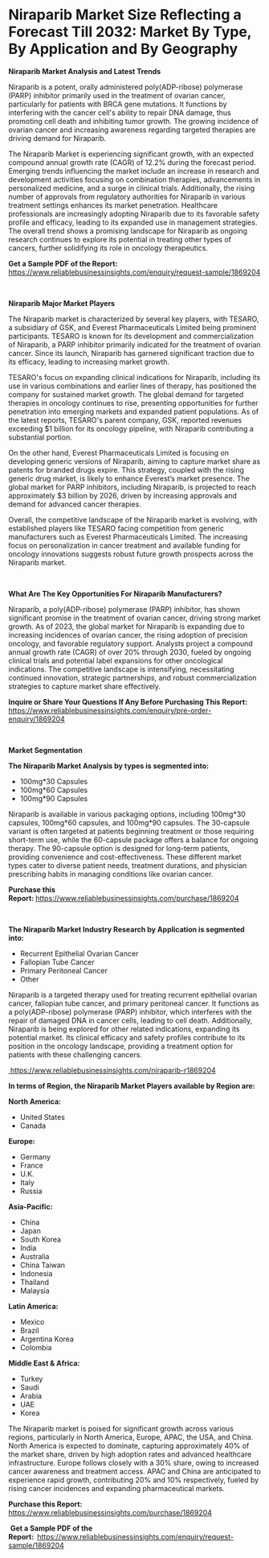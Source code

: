 <p><h1>Niraparib Market Size Reflecting a Forecast Till 2032: Market By Type, By Application and By Geography</h1></p><p><strong>Niraparib Market Analysis and Latest Trends</strong></p>
<p><p>Niraparib is a potent, orally administered poly(ADP-ribose) polymerase (PARP) inhibitor primarily used in the treatment of ovarian cancer, particularly for patients with BRCA gene mutations. It functions by interfering with the cancer cell's ability to repair DNA damage, thus promoting cell death and inhibiting tumor growth. The growing incidence of ovarian cancer and increasing awareness regarding targeted therapies are driving demand for Niraparib.</p><p>The Niraparib Market is experiencing significant growth, with an expected compound annual growth rate (CAGR) of 12.2% during the forecast period. Emerging trends influencing the market include an increase in research and development activities focusing on combination therapies, advancements in personalized medicine, and a surge in clinical trials. Additionally, the rising number of approvals from regulatory authorities for Niraparib in various treatment settings enhances its market penetration. Healthcare professionals are increasingly adopting Niraparib due to its favorable safety profile and efficacy, leading to its expanded use in management strategies. The overall trend shows a promising landscape for Niraparib as ongoing research continues to explore its potential in treating other types of cancers, further solidifying its role in oncology therapeutics.</p></p>
<p><strong>Get a Sample PDF of the Report:&nbsp;</strong> <a href="https://www.reliablebusinessinsights.com/enquiry/request-sample/1869204?utm_campaign=57&utm_medium=2&utm_source=Github&utm_content=ia&utm_term=19042025&utm_id=niraparib">https://www.reliablebusinessinsights.com/enquiry/request-sample/1869204</a></p>
<p>&nbsp;</p>
<p><strong>Niraparib Major Market Players</strong></p>
<p><p>The Niraparib market is characterized by several key players, with TESARO, a subsidiary of GSK, and Everest Pharmaceuticals Limited being prominent participants. TESARO is known for its development and commercialization of Niraparib, a PARP inhibitor primarily indicated for the treatment of ovarian cancer. Since its launch, Niraparib has garnered significant traction due to its efficacy, leading to increasing market growth.</p><p>TESARO's focus on expanding clinical indications for Niraparib, including its use in various combinations and earlier lines of therapy, has positioned the company for sustained market growth. The global demand for targeted therapies in oncology continues to rise, presenting opportunities for further penetration into emerging markets and expanded patient populations. As of the latest reports, TESARO's parent company, GSK, reported revenues exceeding $1 billion for its oncology pipeline, with Niraparib contributing a substantial portion.</p><p>On the other hand, Everest Pharmaceuticals Limited is focusing on developing generic versions of Niraparib, aiming to capture market share as patents for branded drugs expire. This strategy, coupled with the rising generic drug market, is likely to enhance Everest’s market presence. The global market for PARP inhibitors, including Niraparib, is projected to reach approximately $3 billion by 2026, driven by increasing approvals and demand for advanced cancer therapies.</p><p>Overall, the competitive landscape of the Niraparib market is evolving, with established players like TESARO facing competition from generic manufacturers such as Everest Pharmaceuticals Limited. The increasing focus on personalization in cancer treatment and available funding for oncology innovations suggests robust future growth prospects across the Niraparib market.</p></p>
<p>&nbsp;</p>
<p><strong>What Are The Key Opportunities For Niraparib Manufacturers?</strong></p>
<p><p>Niraparib, a poly(ADP-ribose) polymerase (PARP) inhibitor, has shown significant promise in the treatment of ovarian cancer, driving strong market growth. As of 2023, the global market for Niraparib is expanding due to increasing incidences of ovarian cancer, the rising adoption of precision oncology, and favorable regulatory support. Analysts project a compound annual growth rate (CAGR) of over 20% through 2030, fueled by ongoing clinical trials and potential label expansions for other oncological indications. The competitive landscape is intensifying, necessitating continued innovation, strategic partnerships, and robust commercialization strategies to capture market share effectively.</p></p>
<p><strong>Inquire or Share Your Questions If Any Before Purchasing This Report:</strong> <a href="https://www.reliablebusinessinsights.com/enquiry/pre-order-enquiry/1869204?utm_campaign=57&utm_medium=2&utm_source=Github&utm_content=ia&utm_term=19042025&utm_id=niraparib">https://www.reliablebusinessinsights.com/enquiry/pre-order-enquiry/1869204</a></p>
<p>&nbsp;</p>
<p><strong>Market Segmentation</strong></p>
<p><strong>The Niraparib Market Analysis by types is segmented into:</strong></p>
<p><ul><li>100mg*30 Capsules</li><li>100mg*60 Capsules</li><li>100mg*90 Capsules</li></ul></p>
<p><p>Niraparib is available in various packaging options, including 100mg*30 capsules, 100mg*60 capsules, and 100mg*90 capsules. The 30-capsule variant is often targeted at patients beginning treatment or those requiring short-term use, while the 60-capsule package offers a balance for ongoing therapy. The 90-capsule option is designed for long-term patients, providing convenience and cost-effectiveness. These different market types cater to diverse patient needs, treatment durations, and physician prescribing habits in managing conditions like ovarian cancer.</p></p>
<p><strong>Purchase this Report:&nbsp;</strong><a href="https://www.reliablebusinessinsights.com/purchase/1869204?utm_campaign=57&utm_medium=2&utm_source=Github&utm_content=ia&utm_term=19042025&utm_id=niraparib">https://www.reliablebusinessinsights.com/purchase/1869204</a></p>
<p>&nbsp;</p>
<p><strong>The Niraparib Market Industry Research by Application is segmented into:</strong></p>
<p><ul><li>Recurrent Epithelial Ovarian Cancer</li><li>Fallopian Tube Cancer</li><li>Primary Peritoneal Cancer</li><li>Other</li></ul></p>
<p><p>Niraparib is a targeted therapy used for treating recurrent epithelial ovarian cancer, fallopian tube cancer, and primary peritoneal cancer. It functions as a poly(ADP-ribose) polymerase (PARP) inhibitor, which interferes with the repair of damaged DNA in cancer cells, leading to cell death. Additionally, Niraparib is being explored for other related indications, expanding its potential market. Its clinical efficacy and safety profiles contribute to its position in the oncology landscape, providing a treatment option for patients with these challenging cancers.</p></p>
<p><a href="https://www.reliablebusinessinsights.com/niraparib-r1869204?utm_campaign=57&utm_medium=2&utm_source=Github&utm_content=ia&utm_term=19042025&utm_id=niraparib">&nbsp;https://www.reliablebusinessinsights.com/niraparib-r1869204</a></p>
<p><strong>In terms of Region, the Niraparib Market Players available by Region are:</strong></p>
<p>
    <p> <strong> North America: </strong>
        <ul>
            <li>United States</li>
            <li>Canada</li>
        </ul>
        </p> 
    <p> <strong> Europe: </strong>
        <ul>
            <li>Germany</li>
            <li>France</li>
            <li>U.K.</li>
            <li>Italy</li>
            <li>Russia</li>
        </ul>
        </p> 
    <p> <strong> Asia-Pacific: </strong>
        <ul>
            <li>China</li>
            <li>Japan</li>
            <li>South Korea</li>
            <li>India</li>
            <li>Australia</li>
            <li>China Taiwan</li>
            <li>Indonesia</li>
            <li>Thailand</li>
            <li>Malaysia</li>
        </ul>
        </p> 
    <p> <strong> Latin America: </strong>
        <ul>
            <li>Mexico</li>
            <li>Brazil</li>
            <li>Argentina Korea</li>
            <li>Colombia</li>
        </ul>
        </p> 
    <p> <strong> Middle East & Africa: </strong>
        <ul>
            <li>Turkey</li>
            <li>Saudi</li>
            <li>Arabia</li>
            <li>UAE</li>
            <li>Korea</li>
        </ul>
    </p>
    </p>
<p><p>The Niraparib market is poised for significant growth across various regions, particularly in North America, Europe, APAC, the USA, and China. North America is expected to dominate, capturing approximately 40% of the market share, driven by high adoption rates and advanced healthcare infrastructure. Europe follows closely with a 30% share, owing to increased cancer awareness and treatment access. APAC and China are anticipated to experience rapid growth, contributing 20% and 10% respectively, fueled by rising cancer incidences and expanding pharmaceutical markets.</p></p>
<p><strong>Purchase this Report: </strong><a href="https://www.reliablebusinessinsights.com/purchase/1869204?utm_campaign=57&utm_medium=2&utm_source=Github&utm_content=ia&utm_term=19042025&utm_id=niraparib">https://www.reliablebusinessinsights.com/purchase/1869204</a></p>
<p>&nbsp;<strong>Get a Sample PDF of the Report:&nbsp;&nbsp;</strong><a href="https://www.reliablebusinessinsights.com/enquiry/request-sample/1869204?utm_campaign=57&utm_medium=2&utm_source=Github&utm_content=ia&utm_term=19042025&utm_id=niraparib">https://www.reliablebusinessinsights.com/enquiry/request-sample/1869204</a></p>
<p><strong></strong></p>
<p><p></p><p></p><p></p></p>